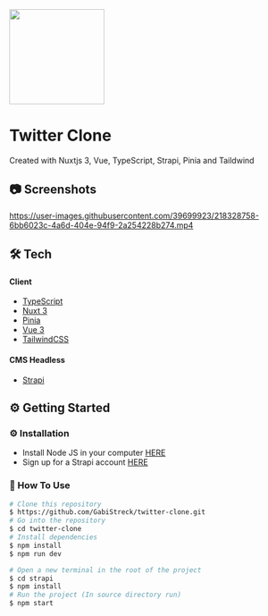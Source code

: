 <img src="https://user-images.githubusercontent.com/39699923/218330216-469c58e6-620b-4f39-8523-279d70be698c.png" width="170" />

# Twitter Clone

<p>

Created with Nuxtjs 3, Vue, TypeScript, Strapi, Pinia and Taildwind

</p>

## :camera: Screenshots

<!-- Screenshots -->
<div>

https://user-images.githubusercontent.com/39699923/218328758-6bb6023c-4a6d-404e-94f9-2a254228b274.mp4

</div>


## 🛠️ Tech

<h4>Client</h4>
<ul>
  <li><a href="https://www.typescriptlang.org/">TypeScript</a></li>

  <li><a href="https://nuxt.com/">Nuxt 3</a></li>

  <li><a href="https://pinia.vuejs.org/">Pinia</a></li>

  <li><a href="https://vuejs.org/">Vue 3 </a></li>

  <li><a href="https://tailwindcss.com/">TailwindCSS</a></li>
</ul>


<h4>CMS Headless</h4>
<ul>
  <li><a href="https://strapi.io/">Strapi</a></li>
</ul>


##  ⚙️ Getting Started

###  :gear: Installation

- Install Node JS in your computer <a href='https://nodejs.org/en/'>HERE</a>
- Sign up for a Strapi account <a href='https://docs.strapi.io/developer-docs/latest/getting-started/quick-start.html#_1-install-strapi-and-create-a-new-project'>HERE</a>

### 📖 How To Use
<!-- How To Use-->
```bash
# Clone this repository
$ https://github.com/GabiStreck/twitter-clone.git
# Go into the repository
$ cd twitter-clone
# Install dependencies
$ npm install
$ npm run dev

# Open a new terminal in the root of the project
$ cd strapi
$ npm install
# Run the project (In source directory run)
$ npm start
```
  
